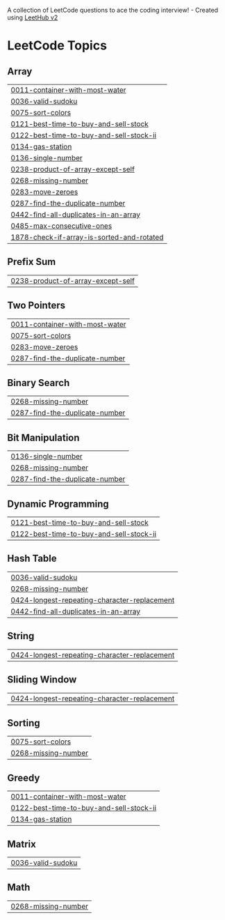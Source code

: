 A collection of LeetCode questions to ace the coding interview! - Created using [LeetHub v2](https://github.com/arunbhardwaj/LeetHub-2.0)
<!---LeetCode Topics Start-->
# LeetCode Topics
## Array
|  |
| ------- |
| [0011-container-with-most-water](https://github.com/varshinimane/DSA-Java/tree/master/0011-container-with-most-water) |
| [0036-valid-sudoku](https://github.com/varshinimane/DSA-Java/tree/master/0036-valid-sudoku) |
| [0075-sort-colors](https://github.com/varshinimane/DSA-Java/tree/master/0075-sort-colors) |
| [0121-best-time-to-buy-and-sell-stock](https://github.com/varshinimane/DSA-Java/tree/master/0121-best-time-to-buy-and-sell-stock) |
| [0122-best-time-to-buy-and-sell-stock-ii](https://github.com/varshinimane/DSA-Java/tree/master/0122-best-time-to-buy-and-sell-stock-ii) |
| [0134-gas-station](https://github.com/varshinimane/DSA-Java/tree/master/0134-gas-station) |
| [0136-single-number](https://github.com/varshinimane/DSA-Java/tree/master/0136-single-number) |
| [0238-product-of-array-except-self](https://github.com/varshinimane/DSA-Java/tree/master/0238-product-of-array-except-self) |
| [0268-missing-number](https://github.com/varshinimane/DSA-Java/tree/master/0268-missing-number) |
| [0283-move-zeroes](https://github.com/varshinimane/DSA-Java/tree/master/0283-move-zeroes) |
| [0287-find-the-duplicate-number](https://github.com/varshinimane/DSA-Java/tree/master/0287-find-the-duplicate-number) |
| [0442-find-all-duplicates-in-an-array](https://github.com/varshinimane/DSA-Java/tree/master/0442-find-all-duplicates-in-an-array) |
| [0485-max-consecutive-ones](https://github.com/varshinimane/DSA-Java/tree/master/0485-max-consecutive-ones) |
| [1878-check-if-array-is-sorted-and-rotated](https://github.com/varshinimane/DSA-Java/tree/master/1878-check-if-array-is-sorted-and-rotated) |
## Prefix Sum
|  |
| ------- |
| [0238-product-of-array-except-self](https://github.com/varshinimane/DSA-Java/tree/master/0238-product-of-array-except-self) |
## Two Pointers
|  |
| ------- |
| [0011-container-with-most-water](https://github.com/varshinimane/DSA-Java/tree/master/0011-container-with-most-water) |
| [0075-sort-colors](https://github.com/varshinimane/DSA-Java/tree/master/0075-sort-colors) |
| [0283-move-zeroes](https://github.com/varshinimane/DSA-Java/tree/master/0283-move-zeroes) |
| [0287-find-the-duplicate-number](https://github.com/varshinimane/DSA-Java/tree/master/0287-find-the-duplicate-number) |
## Binary Search
|  |
| ------- |
| [0268-missing-number](https://github.com/varshinimane/DSA-Java/tree/master/0268-missing-number) |
| [0287-find-the-duplicate-number](https://github.com/varshinimane/DSA-Java/tree/master/0287-find-the-duplicate-number) |
## Bit Manipulation
|  |
| ------- |
| [0136-single-number](https://github.com/varshinimane/DSA-Java/tree/master/0136-single-number) |
| [0268-missing-number](https://github.com/varshinimane/DSA-Java/tree/master/0268-missing-number) |
| [0287-find-the-duplicate-number](https://github.com/varshinimane/DSA-Java/tree/master/0287-find-the-duplicate-number) |
## Dynamic Programming
|  |
| ------- |
| [0121-best-time-to-buy-and-sell-stock](https://github.com/varshinimane/DSA-Java/tree/master/0121-best-time-to-buy-and-sell-stock) |
| [0122-best-time-to-buy-and-sell-stock-ii](https://github.com/varshinimane/DSA-Java/tree/master/0122-best-time-to-buy-and-sell-stock-ii) |
## Hash Table
|  |
| ------- |
| [0036-valid-sudoku](https://github.com/varshinimane/DSA-Java/tree/master/0036-valid-sudoku) |
| [0268-missing-number](https://github.com/varshinimane/DSA-Java/tree/master/0268-missing-number) |
| [0424-longest-repeating-character-replacement](https://github.com/varshinimane/DSA-Java/tree/master/0424-longest-repeating-character-replacement) |
| [0442-find-all-duplicates-in-an-array](https://github.com/varshinimane/DSA-Java/tree/master/0442-find-all-duplicates-in-an-array) |
## String
|  |
| ------- |
| [0424-longest-repeating-character-replacement](https://github.com/varshinimane/DSA-Java/tree/master/0424-longest-repeating-character-replacement) |
## Sliding Window
|  |
| ------- |
| [0424-longest-repeating-character-replacement](https://github.com/varshinimane/DSA-Java/tree/master/0424-longest-repeating-character-replacement) |
## Sorting
|  |
| ------- |
| [0075-sort-colors](https://github.com/varshinimane/DSA-Java/tree/master/0075-sort-colors) |
| [0268-missing-number](https://github.com/varshinimane/DSA-Java/tree/master/0268-missing-number) |
## Greedy
|  |
| ------- |
| [0011-container-with-most-water](https://github.com/varshinimane/DSA-Java/tree/master/0011-container-with-most-water) |
| [0122-best-time-to-buy-and-sell-stock-ii](https://github.com/varshinimane/DSA-Java/tree/master/0122-best-time-to-buy-and-sell-stock-ii) |
| [0134-gas-station](https://github.com/varshinimane/DSA-Java/tree/master/0134-gas-station) |
## Matrix
|  |
| ------- |
| [0036-valid-sudoku](https://github.com/varshinimane/DSA-Java/tree/master/0036-valid-sudoku) |
## Math
|  |
| ------- |
| [0268-missing-number](https://github.com/varshinimane/DSA-Java/tree/master/0268-missing-number) |
<!---LeetCode Topics End-->